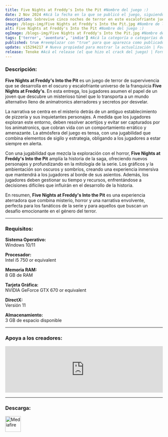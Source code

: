 ```yaml
---
title: Five Nights at Freddy's Into the Pit #Nombre del juego :)
date: 2 Nov 2024 #Acá la fecha en la que se publicó el juego, siguiendo este formato: Dia "30", Mes "Oct", Año "2024" = como debe quedar: 30 Oct 2024
description: Sobrevive cinco noches de terror en este escalofriante juego de aventuras. Viaja entre períodos de tiempo, recoge pistas y escapa de la amenaza que te persigue implacablemente. Muévete rápido y mantente oculto, y puede que sobrevivas. Pero ten cuidado—no es sólo tu propia vida la que está en juego esta vez. #Acá una mini descripción del juego
image: /blogs-img/Five Nights at Freddy's Into the Pit.jpg #Nombre de la imagen, por lo general es exactamente el mismo nombre que el juego excluyendo lo ":" (Dos puntos)
alt: Five Nights at Freddy's Into the Pit #Nombre del juego :)
ogImage: /blogs-img/Five Nights at Freddy's Into the Pit.jpg #Nombre de la imagen, por lo general es exactamente el mismo nombre que el juego excluyendo lo ":" (Dos puntos)
tags: ['terror', 'aventura', 'indie'] #Acá la categoría o categorías del juego, si es más de una se coloca en este formato: ['categoría1', 'categoría2']
published: true #reemplazar con "true" para que aparezca como publicado
update: v15294217 # Nueva propiedad para mostrar la actualización | Formato: v1.0.0
release: Tenoke #Acá el release (el que hizo el crack del juego) | Formato: Nicolhetti
---
```


<!--En VSCode seleccionando una palabra, por ejemplo: "Five Nights at Freddy's Into the Pit" y apretando Ctrl+F2 se seleccionan todas las palabras iguales-->

### Descripción:
**Five Nights at Freddy's Into the Pit** es un juego de terror de supervivencia que se desarrolla en el oscuro y escalofriante universo de la franquicia **Five Nights at Freddy's**. En esta entrega, los jugadores asumen el papel de un joven que descubre un misterioso túnel que lo transporta a un mundo alternativo lleno de animatronics aterradores y secretos por desvelar. 

La narrativa se centra en el misterio detrás de un antiguo establecimiento de pizzería y sus inquietantes personajes. A medida que los jugadores exploran este entorno, deben resolver acertijos y evitar ser capturados por los animatronics, que cobran vida con un comportamiento errático y amenazante. La atmósfera del juego es tensa, con una jugabilidad que combina elementos de sigilo y estrategia, obligando a los jugadores a estar siempre en alerta.

Con una jugabilidad que mezcla la exploración con el horror, **Five Nights at Freddy's Into the Pit** amplía la historia de la saga, ofreciendo nuevos personajes y profundizando en la mitología de la serie. Los gráficos y la ambientación son oscuros y sombríos, creando una experiencia inmersiva que mantendrá a los jugadores al borde de sus asientos. Además, los jugadores deben gestionar su tiempo y recursos, enfrentándose a decisiones difíciles que influirán en el desarrollo de la historia.

En resumen, **Five Nights at Freddy's Into the Pit** es una experiencia aterradora que combina misterio, horror y una narrativa envolvente, perfecta para los fanáticos de la serie y para aquellos que buscan un desafío emocionante en el género del terror.

<!--Prompt para Chat-GPT: Hazme una descripción para el juego "Five Nights at Freddy's Into the Pit" y cada que menciones "Five Nights at Freddy's Into the Pit" ponlo en negrita -->

---

### Requisitos:
**Sistema Operativo:**  
Windows 10/11

**Procesador:**  
Intel i5 750 or equivalent

**Memoria RAM:**  
8 GB de RAM

**Tarjeta Gráfica:**  
NVIDIA GeForce GTX 670 or equivalent

**DirectX:**  
Versión 11

**Almacenamiento:**  
3 GB de espacio disponible

<!--Si falta o sobra un requisito se quita o se agrega manteniendo el mismo formato-->

---

### Apoya a los creadores:
<iframe src="https://store.steampowered.com/widget/2638370/" frameborder="0" style="background-color: transparent; width: 100% !important; aspect-ratio: 646 / 190;"></iframe>

<!--Reemplazar los numeros (AppID) del juego (en este caso 2668510) por el numero (AppID) correspondiente con el juego a publicar-->
<!--El AppID se encuentra en la URL del Juego en Steam-->

---

### Descarga:

[<img src="https://gist.github.com/cxmeel/0dbc95191f239b631c3874f4ccf114e2/raw/download.svg" alt="Mediafire" height="50" />](https://www.mediafire.com/file/7n3qnirtydzbryy/Five_Nights_at_Freddy%2527s_Into_the_Pit_-_By_Nicolhetti_Projects.zip/file)

<!-- # se debe reemplazar por el link de descarga-->

<!--NOMBRE-DEL-SERVICIO se debe reemplazar por el servicio donde está subido el juego-->